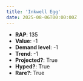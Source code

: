 ```yaml
---
title: 'Inkwell Egg'
date: 2025-08-06T00:00:00Z
---
```

- **RAP**: 135
- **Value**: -1
- **Demand level**: -1
- **Trend**: -1
- **Projected?**: True
- **Hyped?**: True
- **Rare?**: True
